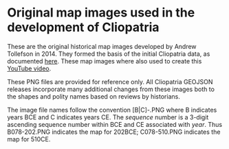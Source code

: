 # Original map images used in the development of Cliopatria

These are the original historical map images developed by Andrew Tollefson in 2014.  They formed the basis of the initial Cliopatria data, as documented [here](https://osf.io/preprints/socarxiv/24wd6). These map images where also used to create this [YouTube video](https://www.youtube.com/watch?v=VHG9uSOwx2A).

These PNG files are provided for reference only.  All Cliopatria GEOJSON releases incorporate many additional changes from these images both to the shapes and polity names based on reviews by historians.

The image file names follow the convention [B|C]*<sequence>-<year>*.PNG  where B indicates years BCE and C indicates years CE.  The *sequence* number is a 3-digit ascending sequence number within BCE and CE associated with *year*.  Thus B078-202.PNG indicates the map for 202BCE; C078-510.PNG indicates the map for 510CE.
